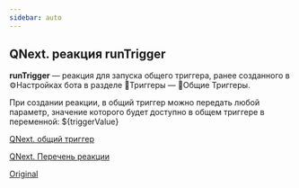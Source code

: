 ```yaml
---
sidebar: auto
---
```


## QNext. реакция runTrigger

**runTrigger** — реакция для запуска общего триггера, ранее созданного в ⚙️Настройках бота в разделе 🔗Триггеры — 🔗Общие Триггеры.



При создании реакции, в общий триггер можно передать любой параметр, значение которого будет доступно в общем триггере в переменной: ${triggerValue}



[QNext. общий триггер](/docs-test/ph/triggers)

[QNext. Перечень реакции](/docs-test/ph/reactions)

[Original](https://telegra.ph/QNext-admin-reaction-runTrigger-05-09)